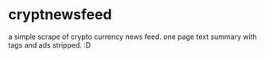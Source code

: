 # cryptnewsfeed
a simple scrape of crypto currency news feed.  one page text summary with tags and ads stripped. :D
